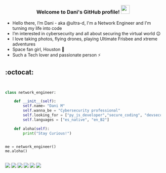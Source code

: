 ##
<h3 align="center">
  Welcome to Dani's GitHub profile!
  <img src="https://media.giphy.com/media/hvRJCLFzcasrR4ia7z/giphy.gif" width="28">
</h3>
<!-- About me -->

- Hello there, I’m Dani - aka @ultra-d, I'm a Network Engineer and I'm turning my life into code
- I’m interested in cybersecurity and all about securing the virtual world :wink:
- I love taking photos, flying drones, playing Ultimate Frisbee and xtreme adventures
- Space fan girl, Houston :telescope:
- Such a Tech lover and passionate person :zap:

## :octocat: 
```python


class network_engineer:

    def __init__(self):
        self.name= "Dani M"
        self.wanna_be = "Cybersecurity professional"
        self.looking_for = ["py_js_developer","secure_coding", "devsecop", "secdevops", "cloud_security"]
        self.languages = ["es_native", "en_B2"]

    def aloha(self):
        print("Stay Curious!")


me = network_engineer()
me.aloha()
```
## 
![](https://img.shields.io/badge/Editor-VS_Code-informational?style=flat&logo=visual-studio-code&logoColor=white&color=6aa6f8)
![](https://img.shields.io/badge/Code-Python-informational?style=flat&logo=python&logoColor=white&color=6aa6f8)
![](https://img.shields.io/badge/Code-JavaScript-informational?style=flat&logo=javascript&logoColor=white&color=6aa6f8)
![](https://img.shields.io/badge/Git-GitHub-informational?style=flat&logo=github&logoColor=white&color=6aa6f8)
![](https://img.shields.io/badge/VCS-Git-informational?style=flat&logo=git&logoColor=white&color=6aa6f8)
![](https://img.shields.io/badge/OS-MacOS-informational?style=flat&logo=apple&logoColor=white&color=6aa6f8)

##
<img src="https://image.flaticon.com/icons/svg/197/197575.svg" width="13"/>


<!---
ultra-d/ultra-d is a ✨ special ✨ repository because its `README.md` (this file) appears on your GitHub profile.
You can click the Preview link to take a look at your changes.
--->
